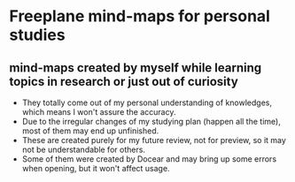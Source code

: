 # Freeplane mind-maps for personal studies
## mind-maps created by myself while learning topics in research or just out of curiosity
* They totally come out of my personal understanding of knowledges, which means I won't assure the accuracy.  
* Due to the irregular changes of my studying plan (happen all the time), most of them may end up unfinished.
* These are created purely for my future review, not for preview, so it may not be understandable for others.
* Some of them were created by Docear and may bring up some errors when opening, but it won't affect usage.
